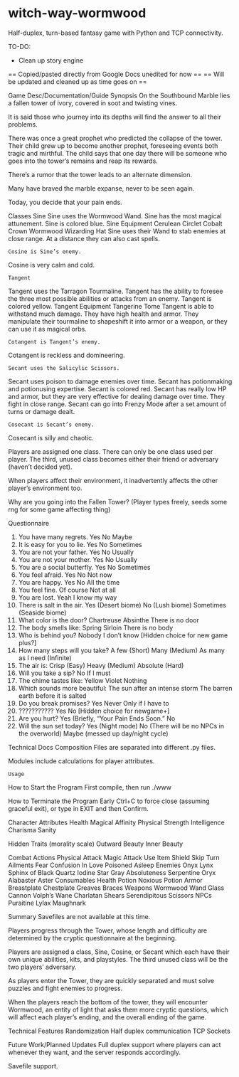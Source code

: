 # witch-way-wormwood
Half-duplex, turn-based fantasy game with Python and TCP connectivity.

TO-DO:
- Clean up story engine

== Copied/pasted directly from Google Docs unedited for now ==
== Will be updated and cleaned up as time goes on ==

Game Desc/Documentation/Guide
Synopsis
On the Southbound Marble lies a fallen tower of ivory, covered in soot and twisting vines.

It is said those who journey into its depths will find the answer to all their problems.

There was once a great prophet who predicted the collapse of the tower. Their child grew up to become another prophet, foreseeing events both tragic and mirthful. The child says that one day there will be someone who goes into the tower’s remains and reap its rewards.

There’s a rumor that the tower leads to an alternate dimension.

Many have braved the marble expanse, never to be seen again.

Today, you decide that your pain ends.

Classes
	Sine
Sine uses the Wormwood Wand.
Sine has the most magical attunement.
Sine is colored blue.
Sine Equipment
Cerulean Circlet
Cobalt Crown
Wormwood Wizarding Hat
Sine uses their Wand to stab enemies at close range. At a distance they can also cast spells.

	Cosine is Sine’s enemy.
Cosine is very calm and cold.

	Tangent
Tangent uses the Tarragon Tourmaline.
Tangent has the ability to foresee the three most possible abilities or attacks from an enemy.
Tangent is colored yellow.
Tangent Equipment
Tangerine Tome
Tangent is able to withstand much damage. They have high health and armor. They manipulate their tourmaline to shapeshift it into armor or a weapon, or they can use it as magical orbs.

	Cotangent is Tangent’s enemy.
Cotangent is reckless and domineering.

	Secant uses the Salicylic Scissors.
Secant uses poison to damage enemies over time.
Secant has potionmaking and potionusing expertise.
Secant is colored red.
Secant has really low HP and armor, but they are very effective for dealing damage over time. They fight in close range. Secant can go into Frenzy Mode after a set amount of turns or damage dealt.

	Cosecant is Secant’s enemy.
Cosecant is silly and chaotic.

Players are assigned one class. There can only be one class used per player. The third, unused class becomes either their friend or adversary (haven’t decided yet).

When players affect their environment, it inadvertently affects the other player’s environment too.

Why are you going into the Fallen Tower?
(Player types freely, seeds some rng for some game affecting thing)

Questionnaire
1. You have many regrets.
	Yes
	No
	Maybe
2. It is easy for you to lie.
	Yes
	No
	Sometimes
3. You are not your father.
	Yes
	No
	Usually
4. You are not your mother.
	Yes
	No
	Usually
5. You are a social butterfly.
	Yes
	No
	Sometimes
6. You feel afraid.
	Yes
	No
	Not now
7. You are happy.
	Yes
	No
	All the time
8. You feel fine.
Of course
Not at all
9. You are lost.
Yeah
I know my way
10. There is salt in the air.
	Yes (Desert biome)
	No (Lush biome)
	Sometimes (Seaside biome)
9. What color is the door?
	Chartreuse
	Absinthe
	There is no door
10. The body smells like:
	Spring
	Sirloin
	There is no body
11. Who is behind you?
	Nobody
	I don’t know
	[Hidden choice for new game plus?]
12. How many steps will you take?
	A few (Short)
	Many (Medium)
	As many as I need (Infinite)
13. The air is:
	Crisp (Easy)
	Heavy (Medium)
	Absolute (Hard)
14. Will you take a sip?
	No
	If I must
15. The chime tastes like:
	Yellow
	Violet
	Nothing
16. Which sounds more beautiful:
	The sun after an intense storm
	The barren earth before it is salted
17. Do you break promises?
	Yes
	Never
	Only if I have to
18. ???????????
	Yes
	No
	[Hidden choice for newgame+]
19. Are you hurt?
	Yes (Briefly, “Your Pain Ends Soon.”
	No
20. Will the sun set today?
	Yes (Night mode)
	No (There will be no NPCs in the overworld)
	Maybe (messed up day/night cycle)

Technical Docs
	Composition
Files are separated into different .py files.

Modules include calculations for player attributes.

	Usage
How to Start the Program
First compile, then run ./www

How to Terminate the Program Early
Ctrl+C to force close (assuming graceful exit), or type in EXIT and then Confirm.

Character Attributes
Health
Magical Affinity
Physical Strength
Intelligence
Charisma
Sanity

Hidden Traits (morality scale)
Outward Beauty
Inner Beauty

Combat Actions
Physical Attack
Magic Attack
Use Item
Shield
Skip Turn
Ailments
Fear
Confusion
In Love
Poisoned
Asleep
Enemies
Onyx Lynx
Sphinx of Black Quartz
Iodine Star
Gray Absoluteness
Serpentine Oryx
Alabaster Aster
Consumables
Health Potion
Noxious Potion
Armor
Breastplate
Chestplate
Greaves
Braces
Weapons
Wormwood Wand
Glass Cannon
Volph’s Wane
Charlatan Shears
Serendipitous Scissors
NPCs
Puraitine
Lylax
Maughnark

Summary
Savefiles are not available at this time.

Players progress through the Tower, whose length and difficulty are determined by the cryptic questionnaire at the beginning.

Players are assigned a class, Sine, Cosine, or Secant which each have their own unique abilities, kits, and playstyles. The third unused class will be the two players’ adversary.

As players enter the Tower, they are quickly separated and must solve puzzles and fight enemies to progress.

When the players reach the bottom of the tower, they will encounter Wormwood, an entity of light that asks them more cryptic questions, which will affect each player’s ending, and the overall ending of the game.

Technical Features
Randomization
Half duplex communication
TCP Sockets


Future Work/Planned Updates
Full duplex support where players can act whenever they want, and the server responds accordingly.

Savefile support.
